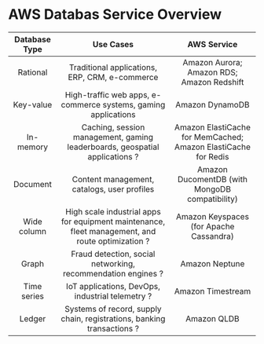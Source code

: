 # AWS Databas Service Overview

| Database Type |                          Use Cases                           |                         AWS Service                          |
| :-----------: | :----------------------------------------------------------: | :----------------------------------------------------------: |
|   Rational    |        Traditional applications, ERP, CRM, e-commerce        |          Amazon Aurora; Amazon RDS; Amazon Redshift          |
|   Key-value   | High-traffic web apps, e-commerce systems, gaming applications |                       Amazon DynamoDB                        |
|   In-memory   | Caching, session management, gaming leaderboards, geospatial applications ? | Amazon ElastiCache for MemCached; Amazon ElastiCache for Redis |
|   Document    |         Content management, catalogs, user profiles          |        Amazon DucomentDB (with MongoDB compatibility)        |
|  Wide column  | High scale industrial apps for equipment maintenance, fleet management, and route optimization ? |           Amazon Keyspaces (for Apache Cassandra)            |
|     Graph     | Fraud detection, social networking, recommendation engines ? |                        Amazon Neptune                        |
|  Time series  |       IoT applications, DevOps, industrial telemetry ?       |                      Amazon Timestream                       |
|    Ledger     | Systems of record, supply chain, registrations, banking transactions ? |                         Amazon QLDB                          |

